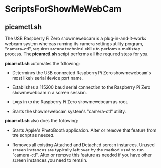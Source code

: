 # ScriptsForShowMeWebCam

## picamctl.sh

The USB Raspberry Pi Zero showmewebcam is a plug-in-and-it-works webcam system whereas running its camera settings utility program, "camera-ctl", requires arcane technical skills to perform a multistep process. The **picamctl.sh** script performs all the required steps for you.  

**picamctl.sh** automates the following:

* Determines the USB connected Raspberry Pi Zero showmewebcam's most likely serial device port name.

* Establishes a 115200 baud serial connection to the Raspberry Pi Zero showmewebcam in a screen session.

* Logs in to the Raspberry Pi Zero showmewebcam as root.

* Starts the showmewebcam system's "camera-ctl" utility.

**picamctl.sh** also does the following:

- Starts Apple's PhotoBooth application. Alter or remove that feature from the script as needed.

- Removes all existing Attached and Detached screen instances. Unused screen instances are typically left over by the method used to run "camera-ctl". Alter or remove this feature as needed if you have other screen instances you need to remain.
